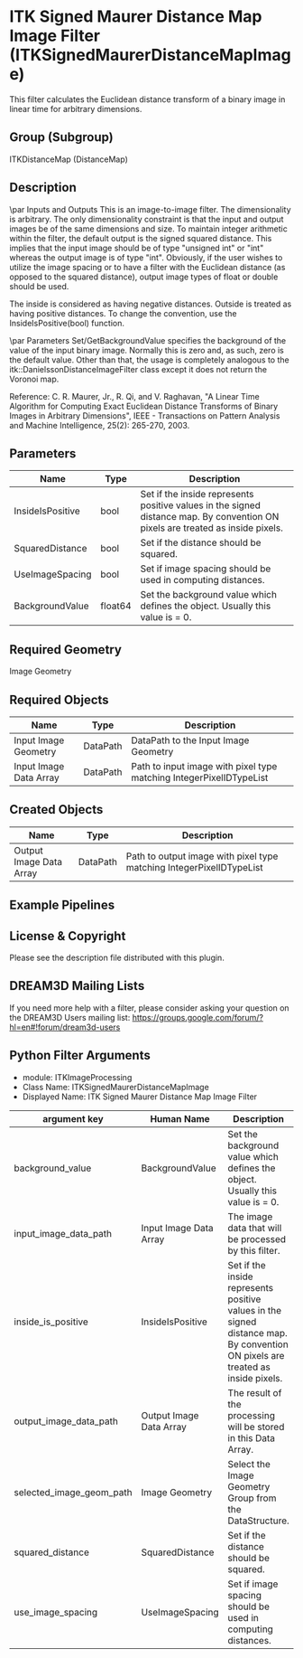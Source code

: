 # ITK Signed Maurer Distance Map Image Filter (ITKSignedMaurerDistanceMapImage)

This filter calculates the Euclidean distance transform of a binary image in linear time for arbitrary dimensions.

## Group (Subgroup)

ITKDistanceMap (DistanceMap)

## Description

\par Inputs and Outputs
This is an image-to-image filter. The dimensionality is arbitrary. The only dimensionality constraint is that the input and output images be of the same dimensions and size. To maintain integer arithmetic within the filter, the default output is the signed squared distance. This implies that the input image should be of type "unsigned int" or "int" whereas the output image is of type "int". Obviously, if the user wishes to utilize the image spacing or to have a filter with the Euclidean distance (as opposed to the squared distance), output image types of float or double should be used.


The inside is considered as having negative distances. Outside is treated as having positive distances. To change the convention, use the InsideIsPositive(bool) function.

\par Parameters
Set/GetBackgroundValue specifies the background of the value of the input binary image. Normally this is zero and, as such, zero is the default value. Other than that, the usage is completely analogous to the itk::DanielssonDistanceImageFilter class except it does not return the Voronoi map.


Reference: C. R. Maurer, Jr., R. Qi, and V. Raghavan, "A Linear Time Algorithm
 for Computing Exact Euclidean Distance Transforms of Binary Images in
 Arbitrary Dimensions", IEEE - Transactions on Pattern Analysis and Machine Intelligence, 25(2): 265-270, 2003.

## Parameters

| Name | Type | Description |
|------|------|-------------|
| InsideIsPositive | bool | Set if the inside represents positive values in the signed distance map. By convention ON pixels are treated as inside pixels. |
| SquaredDistance | bool | Set if the distance should be squared. |
| UseImageSpacing | bool | Set if image spacing should be used in computing distances. |
| BackgroundValue | float64 | Set the background value which defines the object. Usually this value is = 0. |

## Required Geometry

Image Geometry

## Required Objects

| Name |Type | Description |
|-----|------|-------------|
| Input Image Geometry | DataPath | DataPath to the Input Image Geometry |
| Input Image Data Array | DataPath | Path to input image with pixel type matching IntegerPixelIDTypeList |

## Created Objects

| Name |Type | Description |
|-----|------|-------------|
| Output Image Data Array | DataPath | Path to output image with pixel type matching IntegerPixelIDTypeList |

## Example Pipelines


## License & Copyright

Please see the description file distributed with this plugin.


## DREAM3D Mailing Lists

If you need more help with a filter, please consider asking your question on the DREAM3D Users mailing list:
https://groups.google.com/forum/?hl=en#!forum/dream3d-users




## Python Filter Arguments

+ module: ITKImageProcessing
+ Class Name: ITKSignedMaurerDistanceMapImage
+ Displayed Name: ITK Signed Maurer Distance Map Image Filter

| argument key | Human Name | Description | Parameter Type |
|--------------|------------|-------------|----------------|
| background_value | BackgroundValue | Set the background value which defines the object. Usually this value is = 0. | complex.Float64Parameter |
| input_image_data_path | Input Image Data Array | The image data that will be processed by this filter. | complex.ArraySelectionParameter |
| inside_is_positive | InsideIsPositive | Set if the inside represents positive values in the signed distance map. By convention ON pixels are treated as inside pixels. | complex.BoolParameter |
| output_image_data_path | Output Image Data Array | The result of the processing will be stored in this Data Array. | complex.DataObjectNameParameter |
| selected_image_geom_path | Image Geometry | Select the Image Geometry Group from the DataStructure. | complex.GeometrySelectionParameter |
| squared_distance | SquaredDistance | Set if the distance should be squared. | complex.BoolParameter |
| use_image_spacing | UseImageSpacing | Set if image spacing should be used in computing distances. | complex.BoolParameter |

